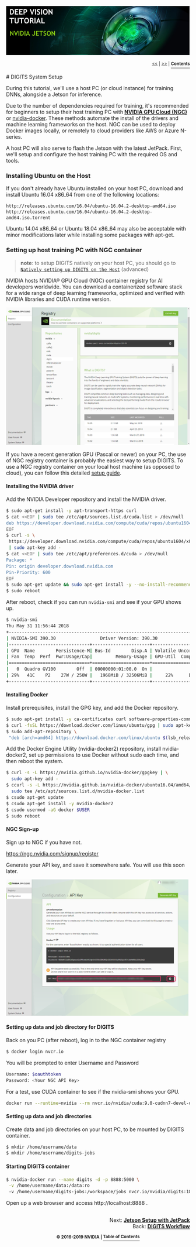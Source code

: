 <img src="https://github.com/dusty-nv/jetson-inference/raw/master/docs/images/deep-vision-header.jpg">
<p align="right"><sup><a href="digits-workflow.md"><<</a> | <a href="jetpack-setup.md">>></a> | </sup><b><a href="../README.md"><sup>Contents</sup></a></b></p>
# DIGITS System Setup

During this tutorial, we'll use a host PC (or cloud instance) for training DNNs, alongside a Jetson for inference.  

Due to the number of dependencies required for training, it's recommended for beginners to setup their host training PC with **[NVIDIA GPU Cloud (NGC)](https://www.nvidia.com/en-us/gpu-cloud/)** or [nvidia-docker](https://github.com/NVIDIA/nvidia-docker).  These methods automate the install of the drivers and machine learning frameworks on the host.  NGC can be used to deploy Docker images locally, or remotely to cloud providers like AWS or Azure N-series.

A host PC will also serve to flash the Jetson with the latest JetPack.  First, we'll setup and configure the host training PC with the required OS and tools.

### Installing Ubuntu on the Host

If you don't already have Ubuntu installed on your host PC, download and install Ubuntu 16.04 x86_64 from one of the following locations:

```
http://releases.ubuntu.com/16.04/ubuntu-16.04.2-desktop-amd64.iso
http://releases.ubuntu.com/16.04/ubuntu-16.04.2-desktop-amd64.iso.torrent
```

Ubuntu 14.04 x86_64 or Ubuntu 18.04 x86_64 may also be acceptable with minor modifications later while installing some packages with apt-get.

### Setting up host training PC with NGC container	

> **note**:  to setup DIGITS natively on your host PC, you should go to [`Natively setting up DIGITS on the Host`](digits-native.md) (advanced)  

NVIDIA hosts NVIDIA® GPU Cloud (NGC) container registry for AI developers worldwide.
You can download a containerized software stack for a wide range of deep learning frameworks, optimized and verified with NVIDIA libraries and CUDA runtime version.

<img src="./images/NGC-Registry_DIGITS.png">

If you have a recent generation GPU (Pascal or newer) on your PC, the use of NGC registry container is probably the easiest way to setup DIGITS.
To use a NGC registry container on your local host machine (as opposed to cloud), you can follow this detailed [setup guide](https://docs.nvidia.com/ngc/ngc-titan-setup-guide/index.html).

#### Installing the NVIDIA driver

Add the NVIDIA Developer repository and install the NVIDIA driver.

``` bash
$ sudo apt-get install -y apt-transport-https curl
$ cat <<EOF | sudo tee /etc/apt/sources.list.d/cuda.list > /dev/null
deb https://developer.download.nvidia.com/compute/cuda/repos/ubuntu1604/x86_64 /
EOF
$ curl -s \
 https://developer.download.nvidia.com/compute/cuda/repos/ubuntu1604/x86_64/7fa2af80.pub \
 | sudo apt-key add -
$ cat <<EOF | sudo tee /etc/apt/preferences.d/cuda > /dev/null
Package: *
Pin: origin developer.download.nvidia.com
Pin-Priority: 600
EOF
$ sudo apt-get update && sudo apt-get install -y --no-install-recommends cuda-drivers
$ sudo reboot
```

After reboot, check if you can run `nvidia-smi` and see if your GPU shows up.

``` bash
$ nvidia-smi
Thu May 31 11:56:44 2018
+-----------------------------------------------------------------------------+
| NVIDIA-SMI 390.30                 Driver Version: 390.30                    |
|-------------------------------+----------------------+----------------------+
| GPU  Name        Persistence-M| Bus-Id        Disp.A | Volatile Uncorr. ECC |
| Fan  Temp  Perf  Pwr:Usage/Cap|         Memory-Usage | GPU-Util  Compute M. |
|===============================+======================+======================|
|   0  Quadro GV100        Off  | 00000000:01:00.0  On |                  Off |
| 29%   41C    P2    27W / 250W |   1968MiB / 32506MiB |     22%      Default |
+-------------------------------+----------------------+----------------------+

```

#### Installing Docker

Install prerequisites, install the GPG key, and add the Docker repository.

``` bash
$ sudo apt-get install -y ca-certificates curl software-properties-common
$ curl -fsSL https://download.docker.com/linux/ubuntu/gpg | sudo apt-key add -
$ sudo add-apt-repository \
 "deb [arch=amd64] https://download.docker.com/linux/ubuntu $(lsb_release -cs) stable"
```

Add the Docker Engine Utility (nvidia-docker2) repository, install nvidia-docker2, set up permissions to use Docker without sudo each time, and then reboot the system.

``` bash
$ curl -s -L https://nvidia.github.io/nvidia-docker/gpgkey | \
  sudo apt-key add -
$ ccurl -s -L https://nvidia.github.io/nvidia-docker/ubuntu16.04/amd64/nvidia-docker.list | \
  sudo tee /etc/apt/sources.list.d/nvidia-docker.list
$ csudo apt-get update
$ csudo apt-get install -y nvidia-docker2
$ csudo usermod -aG docker $USER
$ sudo reboot
```

#### NGC Sign-up 

Sign up to NGC if you have not.

https://ngc.nvidia.com/signup/register

Generate your API key, and save it somewhere safe. You will use this soon later.

<img src="./images/NGC-Registry_API-Key-generated.png" width="500">

#### Setting up data and job directory for DIGITS

Back on you PC (after reboot), log in to the NGC container registry

``` bash
$ docker login nvcr.io
```

You will be prompted to enter Username and Password

``` bash
Username: $oauthtoken
Password: <Your NGC API Key>
```

For a test, use CUDA container to see if the nvidia-smi shows your GPU.

``` bash
docker run --runtime=nvidia --rm nvcr.io/nvidia/cuda:9.0-cudnn7-devel-ubuntu16.04 nvidia-smi
```

#### Setting up data and job directories

Create data and job directories on your host PC, to be mounted by DIGITS container.

``` bash
$ mkdir /home/username/data
$ mkdir /home/username/digits-jobs
```

#### Starting DIGITS container

``` bash
$ nvidia-docker run --name digits -d -p 8888:5000 \
 -v /home/username/data:/data:ro
 -v /home/username/digits-jobs:/workspace/jobs nvcr.io/nvidia/digits:18.05
```

Open up a web browser and access http://localhost:8888 .

##
<p align="right">Next: <b><a href="jetpack-setup.md">Jetson Setup with JetPack</a></b>
<br/>
Back: <b><a href="digits-workflow.md">DIGITS Workflow</a></p>
<p align="center"><sup>© 2016-2019 NVIDIA | </sup><b><a href="../README.md"><sup>Table of Contents</sup></a></b></p>

